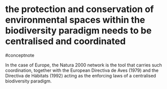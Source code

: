 # the protection and conservation of environmental spaces within the biodiversity paradigm needs to be centralised and coordinated
#conceptnote


In the case of Europe, the Natura 2000 network is the tool that carries such coordination, together with the European Directiva de Aves (1979) and the Directiva de Hábitats (1992) acting as the enforcing laws of a centralised biodiversity paradigm.
